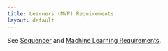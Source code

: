 ```yaml
---
title: Learners (MVP) Requirements
layout: default
---
```


See [Sequencer](/f_planning/sequencer) and [Machine Learning Requirements](/f_planning/ml_requirements).
